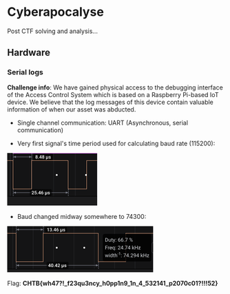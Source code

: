 # Cyberapocalyse

Post CTF solving and analysis...

## Hardware

### Serial logs

**Challenge info**: We have gained physical access to the debugging interface of the Access Control System which is based on a Raspberry Pi-based IoT device. We believe that the log messages of this device contain valuable information of when our asset was abducted.

- Single channel communication: UART (Asynchronous, serial communication)

- Very first signal's time period used for calculating baud rate (115200): 

![Initial baud](./hardware/hw_serial_logs/hardware_serial_logs_initial_baud.png)

- Baud changed midway somewhere to 74300:

![Final baud](./hardware/hw_serial_logs/hardware_serial_logs_backup_baud.png)

Flag: **CHTB{wh47?!_f23qu3ncy_h0pp1n9_1n_4_532141_p2070c01?!!!52}**